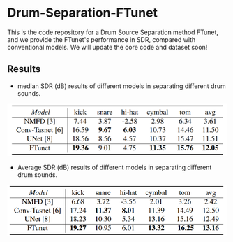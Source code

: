 # Drum-Separation-FTunet
This is the code repository for a Drum Source Separation method FTunet, and we provide the FTunet's performance in SDR, compared with conventional models. We will update the core code and dataset soon!

## Results

- median SDR (dB) results of different models in separating different drum sounds.

![](results/median-SDR.PNG)

- Average SDR (dB) results of different models in separating different drum sounds.

![](results/average-SDR.PNG)